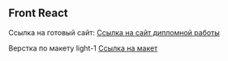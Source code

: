 ## Front React

Ссылка на готовый сайт:
[Ссылка на сайт дипломной работы](https://sha.nomoredomainsmonster.ru)

Верстка по макету light-1
[Ссылка на макет](https://www.figma.com/file/6FMWkB94wE7KTkcCgUXtnC/light-1?type=design&node-id=891-3857&mode=design&t=2o1n0jVrlmCiWxAF-0)